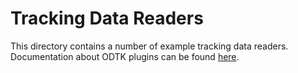 # Tracking Data Readers

This directory contains a number of example tracking data readers. Documentation about ODTK plugins can be found [here](https://help.agi.com/odtk/#od/odtkPlugins_intro.html).